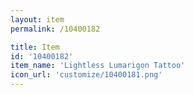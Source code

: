 ```yaml
---
layout: item
permalink: /10400182

title: Item
id: '10400182'
item_name: 'Lightless Lumarigon Tattoo'
icon_url: 'customize/10400181.png'
---
```

